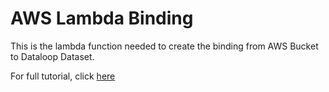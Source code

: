 # AWS Lambda Binding
This is the lambda function needed to create the binding from AWS Bucket to Dataloop Dataset.

For full tutorial, click [here](../../../tutorials/data_management/cloud_storage/binding_with_aws/chapter.md)